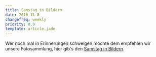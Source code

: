 ```yaml
---
title: Samstag in Bildern
date: 2016-11-8
changefreq: weekly
priority: 0.9
template: article.jade
---
```


Wer noch mal in Erinnerungen schwelgen möchte dem empfehlen wir unsere Fotosammlung, hier gib's den <a href="https://www.facebook.com/media/set/?set=a.1187990201292812.1073741846.191437700948072&type=1&l=6575187ecb">Samstag in Bildern</a>.